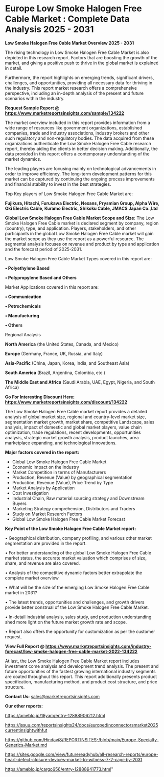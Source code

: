  # Europe Low Smoke Halogen Free Cable Market : Complete Data Analysis 2025 - 2031

<Strong> Low Smoke Halogen Free Cable Market Overview 2025 - 2031</strong>

The rising technology in Low Smoke Halogen Free Cable Market is also depicted in this research report. Factors that are boosting the growth of the market, and giving a positive push to thrive in the global market is explained in detail.

Furthermore, the report highlights on emerging trends, significant drivers, challenges, and opportunities, providing all necessary data for thriving in the industry. This report market research offers a comprehensive perspective, including an in-depth analysis of the present and future scenarios within the industry.

<strong>Request Sample Report @ <a href=https://www.marketreportsinsights.com/sample/134222>https://www.marketreportsinsights.com/sample/134222</a></strong>

The market overview included in this report provides information from a wide range of resources like government organizations, established companies, trade and industry associations, industry brokers and other such regulatory and non-regulatory bodies. The data acquired from these organizations authenticate the Low Smoke Halogen Free Cable research report, thereby aiding the clients in better decision making. Additionally, the data provided in this report offers a contemporary understanding of the market dynamics.

The leading players are focusing mainly on technological advancements in order to improve efficiency. The long-term development patterns for this market can be captured by continuing the ongoing process improvements and financial stability to invest in the best strategies.

Top Key players of Low Smoke Halogen Free Cable Market are:

<strong>Fujikura, Hitachi, Furukawa Electric, Nexans, Prysmian Group, Alpha Wire, Oki Electric Cable, Kuramo Electric, Shikoku Cable, JMACS Japan Co.,Ltd</strong>

<strong><b>Global Low Smoke Halogen Free Cable Market Scope and Size:</b></strong>
The Low Smoke Halogen Free Cable market is declared segment by company, region (country), type, and application. Players, stakeholders, and other participants in the global Low Smoke Halogen Free Cable market will gain the market scope as they use the report as a powerful resource. The segmental analysis focuses on revenue and product by type and application and the forecast period of 2025-2031.

Low Smoke Halogen Free Cable Market Types covered in this report are:

<strong>• Polyethylene Based

• Polypropylene Based and Others</strong>

Market Applications covered in this report are:

<strong>• Communication

• Petrochemicals

• Manufacturing

• Others</strong> 

Regional Analysis

<strong>North America</strong> (the United States, Canada, and Mexico)

<strong>Europe</strong> (Germany, France, UK, Russia, and Italy)

<strong>Asia-Pacific</strong> (China, Japan, Korea, India, and Southeast Asia)

<strong>South America</strong> (Brazil, Argentina, Colombia, etc.)

<strong>The Middle East and Africa</strong> (Saudi Arabia, UAE, Egypt, Nigeria, and South Africa)

<strong>Go For Interesting Discount Here: <a href=https://www.marketreportsinsights.com/discount/134222>https://www.marketreportsinsights.com/discount/134222</a></strong>

The Low Smoke Halogen Free Cable market report provides a detailed analysis of global market size, regional and country-level market size, segmentation market growth, market share, competitive Landscape, sales analysis, impact of domestic and global market players, value chain optimization, trade regulations, recent developments, opportunities analysis, strategic market growth analysis, product launches, area marketplace expanding, and technological innovations.

<strong><b>Major factors covered in the report:</b></strong>
<ul>
  <li>Global Low Smoke Halogen Free Cable Market </li>
  <li>Economic Impact on the Industry</li>
  <li>Market Competition in terms of Manufacturers</li>
  <li>Production, Revenue (Value) by geographical segmentation</li>
  <li>Production, Revenue (Value), Price Trend by Type</li>
  <li>Market Analysis by Application</li>
  <li>Cost Investigation</li>
  <li>Industrial Chain, Raw material sourcing strategy and Downstream Buyers</li>
  <li>Marketing Strategy comprehension, Distributors and Traders</li>
  <li>Study on Market Research Factors</li>
  <li>Global Low Smoke Halogen Free Cable Market Forecast</li>
</ul>

<strong><b>Key Point of the Low Smoke Halogen Free Cable Market report:</b></strong>

• Geographical distribution, company profiling, and various other market segmentation are provided in the report.

• For better understanding of the global Low Smoke Halogen Free Cable market status, the accurate market valuation which comprises of size, share, and revenue are also covered.

• Analysis of the competitive dynamic factors better extrapolate the complete market overview

• What will be the size of the emerging Low Smoke Halogen Free Cable market in 2031?

• The latest trends, opportunities and challenges, and growth drivers provide better construal of the Low Smoke Halogen Free Cable Market.

• In-detail industrial analysis, sales study, and production understanding shed more light on the future market growth rate and scope.

• Report also offers the opportunity for customization as per the customer request.

<strong><b>View Full Report @ <a href=https://www.marketreportsinsights.com/industry-forecast/low-smoke-halogen-free-cable-market-2022-134222>https://www.marketreportsinsights.com/industry-forecast/low-smoke-halogen-free-cable-market-2022-134222</a></b></strong>


At last, the Low Smoke Halogen Free Cable Market report includes investment come analysis and development trend analysis. The present and future opportunities of the fastest growing international industry segments are coated throughout this report. This report additionally presents product specification, manufacturing method, and product cost structure, and price structure.

<strong>Contact Us:</strong>
sales@marketreportsinsights.com

<strong>Our other reports:</strong>

<a href=https://ameblo.jp/18yam/entry-12888906212.html>https://ameblo.jp/18yam/entry-12888906212.html</a>

<a href=https://issuu.com/reportsinsights24/docs/europedinconnectorsmarket2025currentinsightwithfut>https://issuu.com/reportsinsights24/docs/europedinconnectorsmarket2025currentinsightwithfut</a>

<a href=https://github.com/Hindavi8/REPORTINSITES-/blob/main/Europe-Specialty-Generics-Market.md>https://github.com/Hindavi8/REPORTINSITES-/blob/main/Europe-Specialty-Generics-Market.md</a>

<a href=https://sites.google.com/view/futurereadyhub/all-research-reports/europe-heart-defect-closure-devices-market-to-witness-7-2-cagr-by-2031>https://sites.google.com/view/futurereadyhub/all-research-reports/europe-heart-defect-closure-devices-market-to-witness-7-2-cagr-by-2031</a>

<a href=https://ameblo.jp/cargo656/entry-12888941773.html>https://ameblo.jp/cargo656/entry-12888941773.html</a>"
